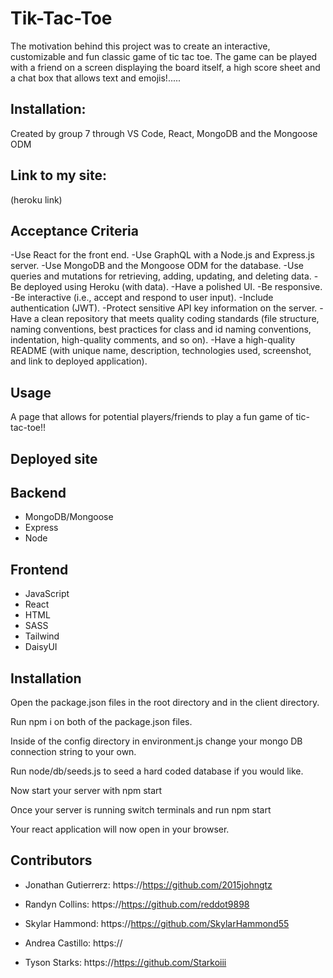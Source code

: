 # Tik-Tac-Toe
The motivation behind this project was to create an interactive, customizable and fun classic game of tic tac toe. The game can be played with a friend on a screen displaying the board itself, a high score sheet and a chat box that allows text and emojis!.....

## Installation:
Created by group 7 through VS Code, React, MongoDB and the Mongoose ODM

## Link to my site:
(heroku link)

## Acceptance Criteria
-Use React for the front end.
-Use GraphQL with a Node.js and Express.js server.
-Use MongoDB and the Mongoose ODM for the database.
-Use queries and mutations for retrieving, adding, updating, and deleting data.
-Be deployed using Heroku (with data).
-Have a polished UI.
-Be responsive.
-Be interactive (i.e., accept and respond to user input).
-Include authentication (JWT).
-Protect sensitive API key information on the server.
-Have a clean repository that meets quality coding standards (file structure, naming conventions, best practices for class and id naming conventions, indentation, high-quality comments, and so on).
-Have a high-quality README (with unique name, description, technologies used, screenshot, and link to deployed application).

## Usage
A page that allows for potential players/friends to play a fun game of tic-tac-toe!!

## Deployed site

## Backend

- MongoDB/Mongoose
- Express
- Node

## Frontend

- JavaScript
- React
- HTML
- SASS
- Tailwind
- DaisyUI

## Installation

Open the package.json files in the root directory and in the client directory.

Run npm i on both of the package.json files.

Inside of the config directory in environment.js change your mongo DB connection string to your own.

Run node/db/seeds.js to seed a hard coded database if you would like.

Now start your server with npm start

Once your server is running switch terminals and run npm start 

Your react application will now open in your browser.

## Contributors

- Jonathan Gutierrerz:  https://https://github.com/2015johngtz

- Randyn Collins: https://https://github.com/reddot9898

- Skylar Hammond: https://https://github.com/SkylarHammond55

- Andrea Castillo: https://

- Tyson Starks: https://https://github.com/Starkoiii








